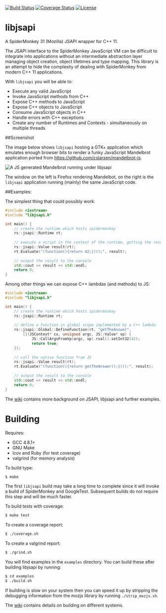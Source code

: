 [![Build Status](https://travis-ci.org/RipcordSoftware/libjsapi.svg?branch=master)](https://travis-ci.org/RipcordSoftware/libjsapi)
[![Coverage Status](https://coveralls.io/repos/RipcordSoftware/libjsapi/badge.svg)](https://coveralls.io/r/RipcordSoftware/libjsapi)
[![License](http://img.shields.io/:license-mit-blue.svg)](http://doge.mit-license.org)

# libjsapi
A SpiderMonkey 31 (Mozilla) JSAPI wrapper for C++ 11.

The JSAPI interface to the SpiderMonkey JavaScript VM can be difficult to integrate into 
applications without an intermediate abstraction layer managing object creation, object lifetimes and 
type mapping. This library is an attempt to hide the complexity of dealing with SpiderMonkey
from modern C++ 11 applications. 

With `libjsapi` you will be able to:
* Execute any valid JavaScript
* Invoke JavaScript methods from C++
* Expose C++ methods to JavaScript
* Expose C++ objects to JavaScript
* Consume JavaScript objects in C++
* Handle errors with C++ exceptions
* Create any number of Runtimes and Contexts - simultaneously on multiple threads
 
##Screenshot

The image below shows `libjsapi` hosting a GTK+ application which emulates enough browser bits to render a funky JavaScript Mandelbrot application ported from https://github.com/cslarsen/mandelbrot-js.

![A JS generated Mandelbrot running under libjsapi](https://pbs.twimg.com/media/CEVOZlRWAAAt6-w.png:large)

The window on the left is Firefox rendering Mandelbot, on the right is the `libjsapi` application running (mainly) the same JavaScript code.

##Examples:

The simplest thing that could possibly work:
```c++
#include <iostream>
#include "libjsapi.h"

int main() {
    // create the runtime which hosts spidermonkey
    rs::jsapi::Runtime rt;
    
    // execute a script in the context of the runtime, getting the result
    rs::jsapi::Value result(rt);
    rt.Evaluate("(function(){return 42;})();", result);
    
    // output the result to the console
    std::cout << result << std::endl;
    return 0;
}
```

Among other things we can expose C++ lambdas (and methods) to JS:
```c++
#include <iostream>
#include "libjsapi.h"

int main() {
    // create the runtime which hosts spidermonkey
    rs::jsapi::Runtime rt;
    
    // define a function in global scope implemented by a C++ lambda
    rs::jsapi::Global::DefineFunction(rt, "getTheAnswer", 
        [](JSContext* cx, unsigned argc, JS::Value* vp) { 
            JS::CallArgsFromVp(argc, vp).rval().setInt32(42); 
            return true; 
    });
    
    // call the native function from JS
    rs::jsapi::Value result(rt);
    rt.Evaluate("(function(){return getTheAnswer();})();", result);
    
    // output the result to the console
    std::cout << result << std::endl;
    return 0;
}
```

The [wiki](https://github.com/RipcordSoftware/libjsapi/wiki) contains more background on JSAPI, libjsapi and further examples.

# Building
Requires:
* GCC 4.8.1+
* GNU Make
* lcov and Ruby (for test coverage)
* valgrind (for memory analysis)

To build type:
```bash
$ make
```

The first `libjsapi` build may take a long time to complete since it will invoke a build of SpiderMonkey and GoogleTest. Subsequent builds do not require this step and will be much faster.

To build tests with coverage:
```bash
$ make test
```

To create a coverage report:
```bash
$ ./coverage.sh
```

To create a valgrind report:
```bash
$ ./grind.sh
```

You will find examples in the `examples` directory. You can build these after building libjsapi by running:
```bash
$ cd examples
$ ./build.sh
```

If building is slow on your system then you can speed it up by stripping the debugging information from the mozjs library by running `./strip_mozjs.sh`.

The [wiki](https://github.com/RipcordSoftware/libjsapi/wiki) contains details on building on different systems.
